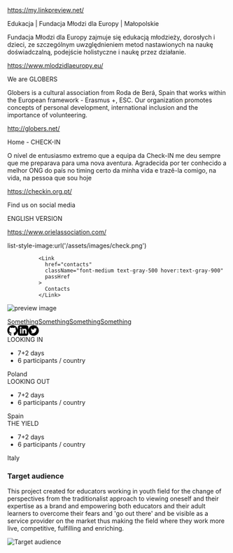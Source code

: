 https://my.linkpreview.net/


Edukacja | Fundacja Młodzi dla Europy | Małopolskie

Fundacja Młodzi dla Europy zajmuje się edukacją młodzieży, dorosłych i dzieci, ze szczególnym uwzględnieniem metod nastawionych na naukę doświadczalną, podejście holistyczne i naukę przez działanie.

https://www.mlodzidlaeuropy.eu/


We are GLOBERS

Globers is a cultural association from Roda de Berá, Spain that works within the European framework - Erasmus +, ESC. Our organization promotes concepts of personal development, international inclusion and the importance of volunteering.

http://globers.net/


Home - CHECK-IN

O nível de entusiasmo extremo que a equipa da Check-IN me deu sempre que me preparava para uma nova aventura. Agradecida por ter conhecido a melhor ONG do país no timing certo da minha vida e trazê-la comigo, na vida, na pessoa que sou hoje

https://checkin.org.pt/


Find us on social media

ENGLISH VERSION

https://www.orielassociation.com/


list-style-image:url('/assets/images/check.png')


              <Link
                href="contacts"
                className="font-medium text-gray-500 hover:text-gray-900"
                passHref
              >
                Contacts
              </Link>

<img class="h-32 w-full object-cover sm:h-72 md:h-96 lg:w-1/2 lg:h-1/2" alt="preview image" src="https://static.wixstatic.com/media/8e8a8c_2ba99a385c72458b9ff231cb648430c1~mv2.jpg/v1/fill/w_400,h_400,al_c/8e8a8c_2ba99a385c72458b9ff231cb648430c1~mv2.jpg">

<a aria-label="twitter" href="https://twitter.com/issaafkattan" target="_blank" rel="noreferrer"></a>

<div class="flex flex-wrap sm:gap-10 gap-8 items-center justify-center mt-4 h-12"><a href="#" class="hover:text-primary text-base cursor-pointer leading-4 text-gray-800 dark:text-gray-400 dark:hover:text-white">Something</a><a href="#" class="hover:text-primary text-base cursor-pointer leading-4 text-gray-800 dark:text-gray-400 dark:hover:text-white">Something</a><a href="#" class="hover:text-primary text-base cursor-pointer leading-4 text-gray-800 dark:text-gray-400 dark:hover:text-white">Something</a><a href="#" class="hover:text-primary text-base cursor-pointer leading-4 text-gray-800 dark:text-gray-400 dark:hover:text-white">Something</a></div>

<div class="flex items-center gap-x-8 mt-6 h-8"><a aria-label="github" href="https://github.com/issaafalkattan" target="_blank" rel="noreferrer"><svg class="fill-current text-gray-800 dark:text-white hover:text-primary" xmlns="http://www.w3.org/2000/svg" width="24" height="24" viewBox="0 0 24 24"><path d="M12 0c-6.626 0-12 5.373-12 12 0 5.302 3.438 9.8 8.207 11.387.599.111.793-.261.793-.577v-2.234c-3.338.726-4.033-1.416-4.033-1.416-.546-1.387-1.333-1.756-1.333-1.756-1.089-.745.083-.729.083-.729 1.205.084 1.839 1.237 1.839 1.237 1.07 1.834 2.807 1.304 3.492.997.107-.775.418-1.305.762-1.604-2.665-.305-5.467-1.334-5.467-5.931 0-1.311.469-2.381 1.236-3.221-.124-.303-.535-1.524.117-3.176 0 0 1.008-.322 3.301 1.23.957-.266 1.983-.399 3.003-.404 1.02.005 2.047.138 3.006.404 2.291-1.552 3.297-1.23 3.297-1.23.653 1.653.242 2.874.118 3.176.77.84 1.235 1.911 1.235 3.221 0 4.609-2.807 5.624-5.479 5.921.43.372.823 1.102.823 2.222v3.293c0 .319.192.694.801.576 4.765-1.589 8.199-6.086 8.199-11.386 0-6.627-5.373-12-12-12z"></path></svg></a><a aria-label="linkedin" href="https://www.linkedin.com/in/issaaf-kattan/" target="_blank" rel="noreferrer"><svg class="fill-current text-gray-800 dark:text-white hover:text-primary" xmlns="http://www.w3.org/2000/svg" width="24" height="24" viewBox="0 0 24 24"><path d="M19 0h-14c-2.761 0-5 2.239-5 5v14c0 2.761 2.239 5 5 5h14c2.762 0 5-2.239 5-5v-14c0-2.761-2.238-5-5-5zm-11 19h-3v-11h3v11zm-1.5-12.268c-.966 0-1.75-.79-1.75-1.764s.784-1.764 1.75-1.764 1.75.79 1.75 1.764-.783 1.764-1.75 1.764zm13.5 12.268h-3v-5.604c0-3.368-4-3.113-4 0v5.604h-3v-11h3v1.765c1.396-2.586 7-2.777 7 2.476v6.759z"></path></svg></a><a aria-label="twitter" href="https://twitter.com/issaafkattan" target="_blank" rel="noreferrer"><svg class="fill-current text-gray-800 dark:text-white hover:text-primary" xmlns="http://www.w3.org/2000/svg" width="24" height="24" viewBox="0 0 24 24"><path d="M12 0c-6.627 0-12 5.373-12 12s5.373 12 12 12 12-5.373 12-12-5.373-12-12-12zm6.066 9.645c.183 4.04-2.83 8.544-8.164 8.544-1.622 0-3.131-.476-4.402-1.291 1.524.18 3.045-.244 4.252-1.189-1.256-.023-2.317-.854-2.684-1.995.451.086.895.061 1.298-.049-1.381-.278-2.335-1.522-2.304-2.853.388.215.83.344 1.301.359-1.279-.855-1.641-2.544-.889-3.835 1.416 1.738 3.533 2.881 5.92 3.001-.419-1.796.944-3.527 2.799-3.527.825 0 1.572.349 2.096.907.654-.128 1.27-.368 1.824-.697-.215.671-.67 1.233-1.263 1.589.581-.07 1.135-.224 1.649-.453-.384.578-.87 1.084-1.433 1.489z"></path></svg></a></div>

<div class="flex flex-col sm:flex-row justify-center pt-12 my-12 sm:my-4"><div class="flex flex-col w-5/6 lg:w-1/4 mx-auto lg:mx-0 rounded-none lg:rounded-l-lg bg-background mt-4"><div class="flex-1 bg-background text-gray-600 rounded-t rounded-b-none overflow-hidden shadow"><div class="p-8 text-3xl font-bold text-center border-b-4">LOOKING IN</div><ul class="w-full text-center text-sm"><li class="border-b py-4">7+2 days</li><li class="border-b py-4">6 participants / country</li></ul></div><div class="flex-none mt-auto bg-background text-gray-600 rounded-b rounded-t-none overflow-hidden shadow p-6"><div class="w-full pt-6 text-3xl text-gray-600 font-bold text-center">Poland</div></div></div><div class="flex flex-col w-5/6 lg:w-1/4 mx-auto lg:mx-0 rounded-none lg:rounded-l-lg bg-background mt-4"><div class="flex-1 bg-background text-gray-600 rounded-t rounded-b-none overflow-hidden shadow"><div class="p-8 text-3xl font-bold text-center border-b-4">LOOKING OUT</div><ul class="w-full text-center text-sm"><li class="border-b py-4">7+2 days</li><li class="border-b py-4">6 participants / country</li></ul></div><div class="flex-none mt-auto bg-background rounded-b rounded-t-none overflow-hidden shadow p-6"><div class="w-full pt-6 text-3xl text-gray-600 font-bold text-center">Spain</div></div></div><div class="flex flex-col w-5/6 lg:w-1/4 mx-auto lg:mx-0 rounded-none lg:rounded-l-lg bg-primary mt-4"><div class="flex-1 bg-background text-gray-600 rounded-t rounded-b-none overflow-hidden shadow"><div class="p-8 text-3xl font-bold text-center border-b-4">THE YIELD</div><ul class="w-full text-center text-sm"><li class="border-b py-4">7+2 days</li><li class="border-b py-4">6 participants / country</li></ul></div><div class="flex-none mt-auto bg-background rounded-b rounded-t-none overflow-hidden shadow p-6"><div class="w-full pt-6 text-3xl text-gray-600 font-bold text-center">Italy</div></div></div></div>

<div class="flex flex-wrap"><div class="w-5/6 sm:w-1/2 p-6 mt-20"><h3 class="text-3xl text-gray-800 font-bold leading-none mb-3">Target audience</h3><p class="text-gray-600">This project created for educators working in youth field for the change of perspectives from the traditionalist approach to viewing oneself and their expertise as a brand and empowering both educators and their adult learners to overcome their fears and 'go out there' and be visible as a service provider on the market thus making the field where they work more live, competitive, fulfilling and enriching.</p></div><div class="w-full sm:w-1/2 p-6"><img class="h-6/6" src="/assets/images/teaching.jpeg" alt="Target audience"></div></div>